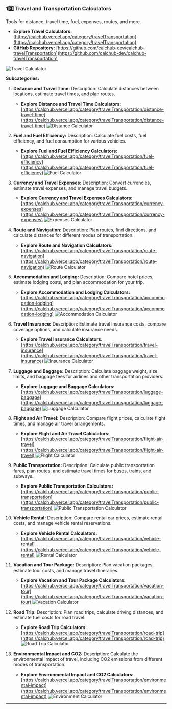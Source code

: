 ### **13️⃣ Travel and Transportation Calculators**

Tools for distance, travel time, fuel, expenses, routes, and more.

*   **Explore Travel Calculators:** [https://calchub.vercel.app/category/travelTransportation](https://calchub.vercel.app/category/travelTransportation)
*   **GitHub Repository:** [https://github.com/calchub-dev/calchub-travelTransportation](https://github.com/calchub-dev/calchub-travelTransportation)

![Travel Calculator](https://your-image-url.com/travel.png)

**Subcategories:**

1.  **Distance and Travel Time:**
    Description: Calculate distances between locations, estimate travel times, and plan routes.
    *   **Explore Distance and Travel Time Calculators:** [https://calchub.vercel.app/category/travelTransportation/distance-travel-time](https://calchub.vercel.app/category/travelTransportation/distance-travel-time)
    ![Distance Calculator](https://your-image-url.com/distance.png)

2.  **Fuel and Fuel Efficiency:**
    Description: Calculate fuel costs, fuel efficiency, and fuel consumption for various vehicles.
    *   **Explore Fuel and Fuel Efficiency Calculators:** [https://calchub.vercel.app/category/travelTransportation/fuel-efficiency](https://calchub.vercel.app/category/travelTransportation/fuel-efficiency)
    ![Fuel Calculator](https://your-image-url.com/fuel.png)

3.  **Currency and Travel Expenses:**
    Description: Convert currencies, estimate travel expenses, and manage travel budgets.
    *   **Explore Currency and Travel Expenses Calculators:** [https://calchub.vercel.app/category/travelTransportation/currency-expenses](https://calchub.vercel.app/category/travelTransportation/currency-expenses)
    ![Expenses Calculator](https://your-image-url.com/expenses.png)

4.  **Route and Navigation:**
    Description: Plan routes, find directions, and calculate distances for different modes of transportation.
    *   **Explore Route and Navigation Calculators:** [https://calchub.vercel.app/category/travelTransportation/route-navigation](https://calchub.vercel.app/category/travelTransportation/route-navigation)
    ![Route Calculator](https://your-image-url.com/routes.png)

5.  **Accommodation and Lodging:**
    Description: Compare hotel prices, estimate lodging costs, and plan accommodation for your trip.
    *   **Explore Accommodation and Lodging Calculators:** [https://calchub.vercel.app/category/travelTransportation/accommodation-lodging](https://calchub.vercel.app/category/travelTransportation/accommodation-lodging)
    ![Accommodation Calculator](https://your-image-url.com/accommodation.png)

6.  **Travel Insurance:**
    Description: Estimate travel insurance costs, compare coverage options, and calculate insurance needs.
    *   **Explore Travel Insurance Calculators:** [https://calchub.vercel.app/category/travelTransportation/travel-insurance](https://calchub.vercel.app/category/travelTransportation/travel-insurance)
    ![Insurance Calculator](https://your-image-url.com/insurance.png)

7.  **Luggage and Baggage:**
    Description: Calculate baggage weight, size limits, and baggage fees for airlines and other transportation providers.
    *   **Explore Luggage and Baggage Calculators:** [https://calchub.vercel.app/category/travelTransportation/luggage-baggage](https://calchub.vercel.app/category/travelTransportation/luggage-baggage)
    ![Luggage Calculator](https://your-image-url.com/luggage.png)

8.  **Flight and Air Travel:**
    Description: Compare flight prices, calculate flight times, and manage air travel arrangements.
    *   **Explore Flight and Air Travel Calculators:** [https://calchub.vercel.app/category/travelTransportation/flight-air-travel](https://calchub.vercel.app/category/travelTransportation/flight-air-travel)
    ![Flight Calculator](https://your-image-url.com/flights.png)

9.  **Public Transportation:**
    Description: Calculate public transportation fares, plan routes, and estimate travel times for buses, trains, and subways.
    *   **Explore Public Transportation Calculators:** [https://calchub.vercel.app/category/travelTransportation/public-transportation](https://calchub.vercel.app/category/travelTransportation/public-transportation)
    ![Public Transportation Calculator](https://your-image-url.com/publictransportation.png)

10. **Vehicle Rental:**
    Description: Compare rental car prices, estimate rental costs, and manage vehicle rental reservations.
    *   **Explore Vehicle Rental Calculators:** [https://calchub.vercel.app/category/travelTransportation/vehicle-rental](https://calchub.vercel.app/category/travelTransportation/vehicle-rental)
    ![Rental Calculator](https://your-image-url.com/rental.png)

11. **Vacation and Tour Package:**
    Description: Plan vacation packages, estimate tour costs, and manage travel itineraries.
    *   **Explore Vacation and Tour Package Calculators:** [https://calchub.vercel.app/category/travelTransportation/vacation-tour](https://calchub.vercel.app/category/travelTransportation/vacation-tour)
    ![Vacation Calculator](https://your-image-url.com/vacation.png)

12. **Road Trip:**
    Description: Plan road trips, calculate driving distances, and estimate fuel costs for road travel.
    *   **Explore Road Trip Calculators:** [https://calchub.vercel.app/category/travelTransportation/road-trip](https://calchub.vercel.app/category/travelTransportation/road-trip)
    ![Road Trip Calculator](https://your-image-url.com/roadtrip.png)

13. **Environmental Impact and CO2:**
    Description: Calculate the environmental impact of travel, including CO2 emissions from different modes of transportation.
    *   **Explore Environmental Impact and CO2 Calculators:** [https://calchub.vercel.app/category/travelTransportation/environmental-impact](https://calchub.vercel.app/category/travelTransportation/environmental-impact)
    ![Environment Calculator](https://your-image-url.com/environment.png)

---
